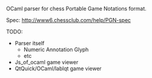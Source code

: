 OCaml parser for chess Portable Game Notations format.

Spec: http://www6.chessclub.com/help/PGN-spec

TODO:
- Parser itself
  * Numeric Annotation Glyph
  * etc
- Js_of_ocaml game viewer
- QtQuick/OCaml/lablqt game viewer